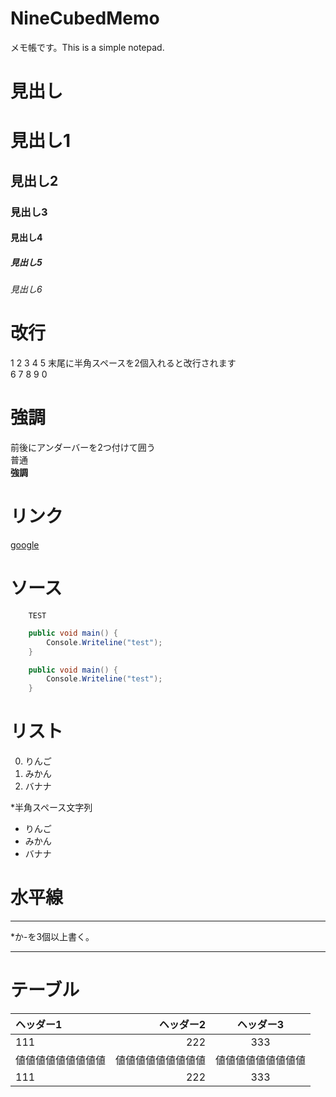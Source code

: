 # NineCubedMemo
メモ帳です。This is a simple notepad.

# 見出し
# 見出し1
## 見出し2
### 見出し3
#### 見出し4
##### 見出し5
###### 見出し6
  
# 改行
1
2
3
4
5 末尾に半角スペースを2個入れると改行されます  
6
7
8
9
0
  
# 強調
前後にアンダーバーを2つ付けて囲う  
普通  
__強調__  
  
# リンク
[google](https://www.google.co.jp/)  
  
# ソース
```
    TEST
```

```C#
    public void main() {
        Console.Writeline("test");
    }
```

```C#:test.cs
    public void main() {
        Console.Writeline("test");
    }
```
  
# リスト
0. りんご
1. みかん
2. バナナ

*半角スペース文字列  
* りんご
* みかん
* バナナ
  
# 水平線

***

*か-を3個以上書く。

---
  
# テーブル

|ヘッダー1|ヘッダー2|ヘッダー3|
|:-|-:|:-:|
|111|222|333|
|値値値値値値値値値|値値値値値値値値値|値値値値値値値値値|
|111|222|333|

